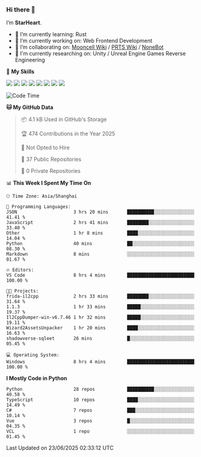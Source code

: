 ### Hi there 👋

I’m **StarHeart**.

- 🌱 I’m currently learning: Rust
- 🔭 I’m currently working on: Web Frontend Development
- 👯 I’m collaborating on: [Mooncell Wiki](https://fgo.wiki/) / [PRTS Wiki](http://prts.wiki/) / [NoneBot](https://github.com/nonebot)
- 🔬 I'm currently researching on: Unity / Unreal Engine Games Reverse Engineering

🌟 **My Skills**

![](https://img.shields.io/badge/-Python-3e74a2?style=flat-square&logo=Python&logoColor=fff)
![](https://img.shields.io/badge/-Node.js-339933?style=flat-square&logo=node.js&logoColor=fff)
![](https://img.shields.io/badge/-Vue-4fc08d?style=flat-square&logo=vue.js&logoColor=fff)
![](https://img.shields.io/badge/-React-2d98ce?style=flat-square&logo=React&logoColor=fff)
![](https://img.shields.io/badge/-TypeScript-3178C6?style=flat-square&logo=TypeScript&logoColor=fff)
![](https://img.shields.io/badge/-Docker-2496ED?style=flat-square&logo=Docker&logoColor=fff)
![](https://img.shields.io/badge/-Linux-000000?style=flat-square&logo=Linux&logoColor=fff)
![](https://img.shields.io/badge/-Dotnet-512bd4?style=flat-square&logo=.net&logoColor=fff)

<!--START_SECTION:waka-->
![Code Time](http://img.shields.io/badge/Code%20Time-1%2C617%20hrs%2055%20mins-blue)

**🐱 My GitHub Data** 

> 📦 4.1 kB Used in GitHub's Storage 
 > 
> 🏆 474 Contributions in the Year 2025
 > 
> 🚫 Not Opted to Hire
 > 
> 📜 37 Public Repositories 
 > 
> 🔑 0 Private Repositories 
 > 
📊 **This Week I Spent My Time On** 

```text
🕑︎ Time Zone: Asia/Shanghai

💬 Programming Languages: 
JSON                     3 hrs 20 mins       ██████████░░░░░░░░░░░░░░░   41.41 % 
JavaScript               2 hrs 41 mins       ████████░░░░░░░░░░░░░░░░░   33.40 % 
Other                    1 hr 8 mins         ████░░░░░░░░░░░░░░░░░░░░░   14.04 % 
Python                   40 mins             ██░░░░░░░░░░░░░░░░░░░░░░░   08.30 % 
Markdown                 8 mins              ░░░░░░░░░░░░░░░░░░░░░░░░░   01.67 % 

🔥 Editors: 
VS Code                  8 hrs 4 mins        █████████████████████████   100.00 % 

🐱‍💻 Projects: 
frida-il2cpp             2 hrs 33 mins       ████████░░░░░░░░░░░░░░░░░   31.64 % 
1.1.3                    1 hr 33 mins        █████░░░░░░░░░░░░░░░░░░░░   19.37 % 
Il2CppDumper-win-v6.7.46 1 hr 32 mins        █████░░░░░░░░░░░░░░░░░░░░   19.11 % 
Wizard2AssetsUnpacker    1 hr 20 mins        ████░░░░░░░░░░░░░░░░░░░░░   16.63 % 
shadowverse-sqleet       26 mins             █░░░░░░░░░░░░░░░░░░░░░░░░   05.45 % 

💻 Operating System: 
Windows                  8 hrs 4 mins        █████████████████████████   100.00 % 
```

**I Mostly Code in Python** 

```text
Python                   28 repos            ██████████░░░░░░░░░░░░░░░   40.58 % 
TypeScript               10 repos            ████░░░░░░░░░░░░░░░░░░░░░   14.49 % 
C#                       7 repos             ███░░░░░░░░░░░░░░░░░░░░░░   10.14 % 
Vue                      3 repos             █░░░░░░░░░░░░░░░░░░░░░░░░   04.35 % 
VCL                      1 repo              ░░░░░░░░░░░░░░░░░░░░░░░░░   01.45 % 
```




 Last Updated on 23/06/2025 02:33:12 UTC
<!--END_SECTION:waka-->
